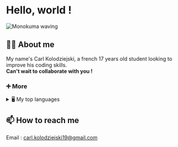 # Hello, world !
![Monokuma waving](https://i.pinimg.com/originals/6c/24/f6/6c24f68fd1d4f9ecca9e67bedcbbc3b0.gif)

## 👨‍💻 About me
My name's Carl Kolodziejski, a french 17 years old student looking to improve his coding skills.\
**Can't wait to collaborate with you !**

### ➕ More

<details>
<summary>🖥 My top languages</summary>

| Rank | Languages  |
|-----:|------------|
|     1| Java       |
|     2| SQL        |
|     3| Python     |

</details>

## 📫 How to reach me
Email : carl.kolodziejski19@gmail.com

